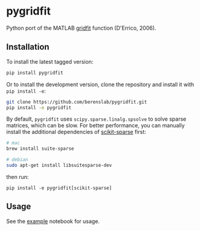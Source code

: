 # pygridfit

Python port of the MATLAB [gridfit](https://www.mathworks.com/matlabcentral/fileexchange/8998-surface-fitting-using-gridfit) function (D'Errico, 2006). 


## Installation

To install the latest tagged version:

```bash
pip install pygridfit
```

Or to install the development version, clone the repository and install it with `pip install -e`:

```bash
git clone https://github.com/berenslab/pygridfit.git
pip install -e pygridfit
```

By default, `pygridfit` uses `scipy.sparse.linalg.spsolve` to solve sparse matrices, which can be slow. For better performance, you can manually install the additional dependencies of [scikit-sparse](https://github.com/scikit-sparse/scikit-sparse) first:

```bash
# mac
brew install suite-sparse

# debian
sudo apt-get install libsuitesparse-dev
```

then run:

```
pip install -e pygridfit[scikit-sparse]
```

## Usage

See the [example](https://github.com/berenslab/pygridfit/blob/main/notebooks/example.ipynb) notebook for usage.